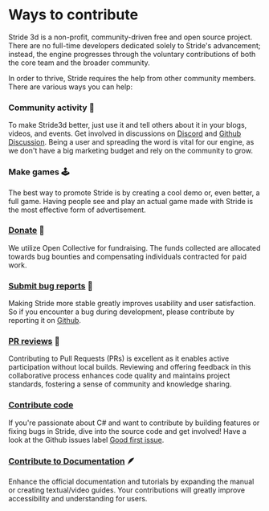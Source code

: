 ﻿# Ways to contribute
Stride 3d is a non-profit, community-driven free and open source project.
There are no full-time developers dedicated solely to Stride's advancement; instead, the engine progresses through the voluntary contributions of both the core team and the broader community.

In order to thrive, Stride requires the help from other community members. There are various ways you can help:

### Community activity 🤝
To make Stride3d better, just use it and tell others about it in your blogs, videos, and events. Get involved in discussions on [Discord](https://discord.gg/f6aerfE) and [Github Discussion](https://github.com/stride3d/stride/discussions). Being a user and spreading the word is vital for our engine, as we don't have a big marketing budget and rely on the community to grow.


### Make games 🕹️
The best way to promote Stride is by creating a cool demo or, even better, a full game. Having people see and play an actual game made with Stride is the most effective form of advertisement.


### [Donate](open-collective.md) 💸
We utilize Open Collective for fundraising. The funds collected are allocated towards bug bounties and compensating individuals contracted for paid work.


### [Submit bug reports](https://github.com/stride3d/stride/issues) 🐛
Making Stride more stable greatly improves usability and user satisfaction. So if you encounter a bug during development, please contribute by reporting it on [Github](https://github.com/stride3d/stride/issues).


### [PR reviews](https://github.com/stride3d/stride/pulls) 🔭
Contributing to Pull Requests (PRs) is excellent as it enables active participation without local builds. Reviewing and offering feedback in this collaborative process enhances code quality and maintains project standards, fostering a sense of community and knowledge sharing.


### [Contribute code](engine/contribute-engine.md) 
If you're passionate about C# and want to contribute by building features or fixing bugs in Stride, dive into the source code and get involved!
Have a look at the Github issues label [Good first issue](https://github.com/stride3d/stride/labels/good%20first%20issue).

### [Contribute to Documentation](documentation/contribute-documentation.md) 🪶
Enhance the official documentation and tutorials by expanding the manual or creating textual/video guides. Your contributions will greatly improve accessibility and understanding for users.